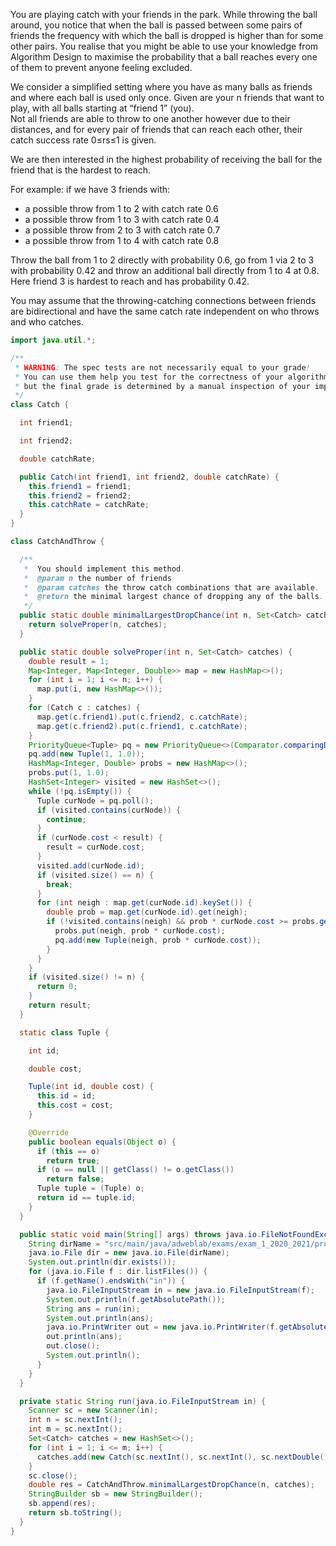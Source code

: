 You are playing catch with your friends in the park. While throwing the ball around, you notice that when the ball is passed between some pairs of friends the frequency with which the ball is dropped is higher than for some other pairs. You realise that you might be able to use your knowledge from Algorithm Design to maximise the probability that a ball reaches every one of them to prevent anyone feeling excluded.

We consider a simplified setting where you have as many balls as friends and where each ball is used only once. Given are your n friends that want to play, with all balls starting at “friend 1” (you).   
Not all friends are able to throw to one another however due to their distances, and for every pair of friends that can reach each other, their catch success rate 0≤rs≤1 is given.

We are then interested in the highest probability of receiving the ball for the friend that is the hardest to reach.

For example: if we have 3 friends with:
- a possible throw from 1 to 2 with catch rate 0.6
- a possible throw from 1 to 3 with catch rate 0.4
- a possible throw from 2 to 3 with catch rate 0.7
- a possible throw from 1 to 4 with catch rate 0.8

Throw the ball from 1 to 2 directly with probability 0.6, go from 1 via 2 to 3 with probability 0.42 and throw an additional ball directly from 1 to 4 at 0.8.
Here friend 3 is hardest to reach and has probability 0.42.

You may assume that the throwing-catching connections between friends are bidirectional and have the same catch rate independent on who throws and who catches.

```java
import java.util.*;

/**
 * WARNING: The spec tests are not necessarily equal to your grade!
 * You can use them help you test for the correctness of your algorithm,
 * but the final grade is determined by a manual inspection of your implementation.
 */
class Catch {

  int friend1;

  int friend2;

  double catchRate;

  public Catch(int friend1, int friend2, double catchRate) {
    this.friend1 = friend1;
    this.friend2 = friend2;
    this.catchRate = catchRate;
  }
}

class CatchAndThrow {

  /**
   *  You should implement this method.
   *  @param n the number of friends
   *  @param catches the throw catch combinations that are available.
   *  @return the minimal largest chance of dropping any of the balls.
   */
  public static double minimalLargestDropChance(int n, Set<Catch> catches) {
    return solveProper(n, catches);
  }

  public static double solveProper(int n, Set<Catch> catches) {
    double result = 1;
    Map<Integer, Map<Integer, Double>> map = new HashMap<>();
    for (int i = 1; i <= n; i++) {
      map.put(i, new HashMap<>());
    }
    for (Catch c : catches) {
      map.get(c.friend1).put(c.friend2, c.catchRate);
      map.get(c.friend2).put(c.friend1, c.catchRate);
    }
    PriorityQueue<Tuple> pq = new PriorityQueue<>(Comparator.comparingDouble((Tuple o) -> o.cost).reversed().thenComparingInt((Tuple o) -> o.id));
    pq.add(new Tuple(1, 1.0));
    HashMap<Integer, Double> probs = new HashMap<>();
    probs.put(1, 1.0);
    HashSet<Integer> visited = new HashSet<>();
    while (!pq.isEmpty()) {
      Tuple curNode = pq.poll();
      if (visited.contains(curNode)) {
        continue;
      }
      if (curNode.cost < result) {
        result = curNode.cost;
      }
      visited.add(curNode.id);
      if (visited.size() == n) {
        break;
      }
      for (int neigh : map.get(curNode.id).keySet()) {
        double prob = map.get(curNode.id).get(neigh);
        if (!visited.contains(neigh) && prob * curNode.cost >= probs.getOrDefault(neigh, 0.0)) {
          probs.put(neigh, prob * curNode.cost);
          pq.add(new Tuple(neigh, prob * curNode.cost));
        }
      }
    }
    if (visited.size() != n) {
      return 0;
    }
    return result;
  }

  static class Tuple {

    int id;

    double cost;

    Tuple(int id, double cost) {
      this.id = id;
      this.cost = cost;
    }

    @Override
    public boolean equals(Object o) {
      if (this == o)
        return true;
      if (o == null || getClass() != o.getClass())
        return false;
      Tuple tuple = (Tuple) o;
      return id == tuple.id;
    }
  }

  public static void main(String[] args) throws java.io.FileNotFoundException {
    String dirName = "src/main/java/adweblab/exams/exam_1_2020_2021/prob_mst/implementation/catching/data/secret";
    java.io.File dir = new java.io.File(dirName);
    System.out.println(dir.exists());
    for (java.io.File f : dir.listFiles()) {
      if (f.getName().endsWith("in")) {
        java.io.FileInputStream in = new java.io.FileInputStream(f);
        System.out.println(f.getAbsolutePath());
        String ans = run(in);
        System.out.println(ans);
        java.io.PrintWriter out = new java.io.PrintWriter(f.getAbsolutePath().replace(".in", ".out"));
        out.println(ans);
        out.close();
        System.out.println();
      }
    }
  }

  private static String run(java.io.FileInputStream in) {
    Scanner sc = new Scanner(in);
    int n = sc.nextInt();
    int m = sc.nextInt();
    Set<Catch> catches = new HashSet<>();
    for (int i = 1; i <= m; i++) {
      catches.add(new Catch(sc.nextInt(), sc.nextInt(), sc.nextDouble()));
    }
    sc.close();
    double res = CatchAndThrow.minimalLargestDropChance(n, catches);
    StringBuilder sb = new StringBuilder();
    sb.append(res);
    return sb.toString();
  }
}
```
